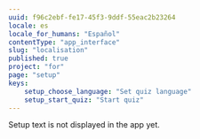 ```yaml
---
uuid: f96c2ebf-fe17-45f3-9ddf-55eac2b23264
locale: es
locale_for_humans: "Español"
contentType: "app_interface"
slug: "localisation"
published: true
project: "for"
page: "setup"
keys:
    setup_choose_language: "Set quiz language"
    setup_start_quiz: "Start quiz"
---
```

Setup text is not displayed in the app yet.
